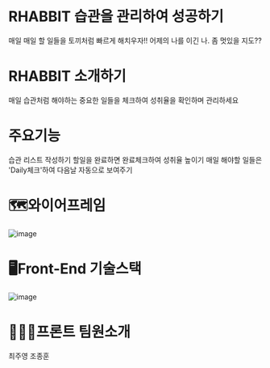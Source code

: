 # RHABBIT 습관을 관리하여 성공하기
 매일 매일 할 일들을 토끼처럼 빠르게 해치우자!!
 어제의 나를 이긴 나.
 좀 멋있을 지도??

# RHABBIT 소개하기
 매일 습관처럼 해야하는 중요한 일들을 체크하여 
 성취율을 확인하며 관리하세요


# 주요기능
 습관 리스트 작성하기
 할일을 완료하면 완료체크하여 성취율 높이기
 매일 해야할 일들은 'Daily체크'하여 다음날 자동으로 보여주기

 
# 🗺와이어프레임
![image](https://user-images.githubusercontent.com/86106738/145660434-1f838d4d-4eb6-4fe9-aeda-64cf4f4b377b.png)



 
 
# 🖥Front-End 기술스택
![image](https://user-images.githubusercontent.com/86106738/145660455-b7a10913-6835-4a63-a451-44576dca2f57.png)


 

# 🧑🏻‍💻프론트 팀원소개

최주영
조종훈
 
 
